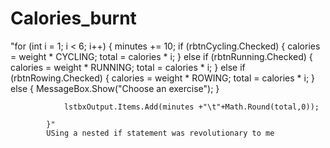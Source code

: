 # Calories_burnt
"for (int i = 1; i < 6; i++)
            {
                minutes += 10;
                if (rbtnCycling.Checked)
                {
                    calories = weight * CYCLING;
                    total = calories * i;
                }
                else if (rbtnRunning.Checked)
                {
                    calories = weight * RUNNING;
                    total = calories * i;
                }
                else if (rbtnRowing.Checked)
                {
                    calories = weight * ROWING;
                    total = calories * i;
                }
                else
                {
                    MessageBox.Show("Choose an exercise");
                }

                lstbxOutput.Items.Add(minutes +"\t"+Math.Round(total,0));
               
            }"
            USing a nested if statement was revolutionary to me
